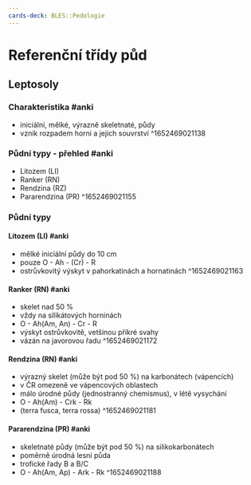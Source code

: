 ```yaml
---
cards-deck: BLES::Pedologie
---
```



# Referenční třídy půd
## Leptosoly

### Charakteristika #anki 
- iniciální, mělké, výrazně skeletnaté, půdy
- vznik rozpadem horni a jejich souvrství
^1652469021138

### Půdní typy - přehled #anki 
- Litozem (LI)
- Ranker (RN)
- Rendzina (RZ)
- Pararendzina (PR)
^1652469021155

### Půdní typy

#### Litozem (LI) #anki
- mělké iniciální půdy do 10 cm
- pouze O - Ah - (Cr) - R
- ostrůvkovitý výskyt v pahorkatinách a hornatinách
^1652469021163

#### Ranker (RN) #anki
- skelet nad 50 %
- vždy na silikátových horninách
- O - Ah(Am, An) - Cr - R
- výskyt ostrůvkovitě, vetšinou příkré svahy
- vázán na javorovou řadu
^1652469021172

#### Rendzina (RN) #anki
- výrazný skelet (může být pod 50 %) na karbonátech (vápencích)
- v ČR omezeně ve vápencových oblastech
- málo úrodné půdy (jednostranný chemismus), v létě vysychání
- O - Ah(Am) - Crk - Rk
- (terra fusca, terra rossa)
^1652469021181

#### Pararendzina (PR) #anki
- skeletnaté půdy (může být pod 50 %) na silikokarbonátech
- poměrně úrodná lesní půda
- trofické řady B a B/C
- O - Ah(Am, Ap) - Ark - Rk
^1652469021188
